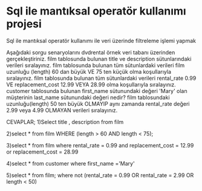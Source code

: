 # Sql ile mantıksal operatör kullanımı projesi 
 Sql ile mantıksal operatör kullanımı ile veri üzerinde filtreleme işlemi yapmak
  
  Aşağıdaki sorgu senaryolarını dvdrental örnek veri tabanı üzerinden gerçekleştiriniz.
    film tablosunda bulunan title ve description sütunlarındaki verileri sıralayınız.
    film tablosunda bulunan tüm sütunlardaki verileri film uzunluğu (length) 60 dan büyük VE 75 ten küçük olma koşullarıyla sıralayınız.
    film tablosunda bulunan tüm sütunlardaki verileri rental_rate 0.99 VE replacement_cost 12.99 VEYA 28.99 olma koşullarıyla sıralayınız.
    customer tablosunda bulunan first_name sütunundaki değeri 'Mary' olan müşterinin last_name sütunundaki değeri nedir?
    film tablosundaki uzunluğu(length) 50 ten büyük OLMAYIP aynı zamanda rental_rate değeri 2.99 veya 4.99 OLMAYAN verileri sıralayınız.

CEVAPLAR;
1)Select title , description from film

2)select * from film
WHERE (length > 60 AND  length < 75);

3)select * from film
where rental_rate = 0.99 and replacement_cost = 12.99 or replacement_cost = 28.99

4)select * from customer
where first_name ='Mary'

5)select * from film;
where not (rental_rate = 0.99 OR  rental_rate = 2.99  OR length < 50)
